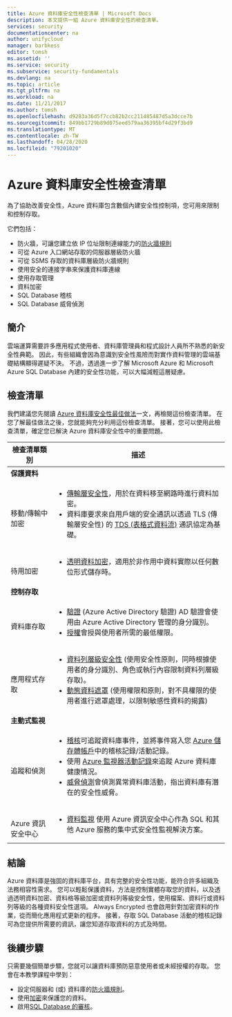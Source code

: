 ```yaml
---
title: Azure 資料庫安全性檢查清單 | Microsoft Docs
description: 本文提供一組 Azure 資料庫安全性的檢查清單。
services: security
documentationcenter: na
author: unifycloud
manager: barbkess
editor: tomsh
ms.assetid: ''
ms.service: security
ms.subservice: security-fundamentals
ms.devlang: na
ms.topic: article
ms.tgt_pltfrm: na
ms.workload: na
ms.date: 11/21/2017
ms.author: tomsh
ms.openlocfilehash: d9283a36d5f7ccb82b2cc211485487d5a3dcce7b
ms.sourcegitcommit: 849bb1729b89d075eed579aa36395bf4d29f3bd9
ms.translationtype: MT
ms.contentlocale: zh-TW
ms.lasthandoff: 04/28/2020
ms.locfileid: "79201020"
---
```

# <a name="azure-database-security-checklist"></a>Azure 資料庫安全性檢查清單

為了協助改善安全性，Azure 資料庫包含數個內建安全性控制項，您可用來限制和控制存取。

它們包括：

-    防火牆，可讓您建立依 IP 位址限制連線能力的[防火牆規則](../../sql-database/sql-database-firewall-configure.md)
-    可從 Azure 入口網站存取的伺服器層級防火牆
-    可從 SSMS 存取的資料庫層級防火牆規則
-    使用安全的連接字串來保護資料庫連線
-    使用存取管理
-    資料加密
-    SQL Database 稽核
-    SQL Database 威脅偵測

## <a name="introduction"></a>簡介
雲端運算需要許多應用程式使用者、資料庫管理員和程式設計人員所不熟悉的新安全性典範。 因此，有些組織會因為意識到安全性風險而對實作資料管理的雲端基礎結構顯得遲疑不決。 不過，透過進一步了解 Microsoft Azure 和 Microsoft Azure SQL Database 內建的安全性功能，可以大幅減輕這層疑慮。

## <a name="checklist"></a>檢查清單
我們建議您先閱讀 [Azure 資料庫安全性最佳做法](database-best-practices.md)一文，再檢閱這份檢查清單。 在您了解最佳做法之後，您就能夠充分利用這份檢查清單。 接著，您可以使用此檢查清單，確定您已解決 Azure 資料庫安全性中的重要問題。


|檢查清單類別| 描述|
| ------------ | -------- |
|**保護資料**||
| <br> 移動/傳輸中加密| <ul><li>[傳輸層安全性](https://docs.microsoft.com/windows-server/security/tls/transport-layer-security-protocol)，用於在資料移至網路時進行資料加密。</li><li>資料庫要求來自用戶端的安全通訊以透過 TLS (傳輸層安全性) 的 [TDS (表格式資料流)](https://msdn.microsoft.com/library/dd357628.aspx) 通訊協定為基礎。</li></ul> |
|<br>待用加密| <ul><li>[透明資料加密](https://go.microsoft.com/fwlink/?LinkId=526242)，適用於非作用中資料實際以任何數位形式儲存時。</li></ul>|
|**控制存取**||  
|<br> 資料庫存取 | <ul><li>[驗證](../../sql-database/sql-database-manage-logins.md) (Azure Active Directory 驗證) AD 驗證會使用由 Azure Active Directory 管理的身分識別。</li><li>[授權](../../sql-database/sql-database-manage-logins.md)會授與使用者所需的最低權限。</li></ul> |
|<br>應用程式存取| <ul><li>[資料列層級安全性](https://msdn.microsoft.com/library/dn765131) (使用安全性原則，同時根據使用者的身分識別、角色或執行內容限制資料列層級存取)。</li><li>[動態資料遮罩](../../sql-database/sql-database-dynamic-data-masking-get-started.md) (使用權限和原則，對不具權限的使用者進行遮罩處理，以限制敏感性資料的揭露)</li></ul>|
|**主動式監視**||  
| <br>追蹤和偵測| <ul><li>[稽核](../../sql-database/sql-database-auditing.md)可追蹤資料庫事件，並將事件寫入您 [Azure 儲存體帳戶](../../storage/common/storage-create-storage-account.md)中的稽核記錄/活動記錄。</li><li>使用 [Azure 監視器活動記錄](../../azure-monitor/platform/platform-logs-overview.md)來追蹤 Azure 資料庫健康情況。</li><li>[威脅偵測](../../sql-database/sql-database-threat-detection.md)會偵測異常資料庫活動，指出資料庫有潛在的安全性威脅。 </li></ul> |
|<br>Azure 資訊安全中心| <ul><li>[資料監視](../../security-center/security-center-enable-auditing-on-sql-databases.md) 使用 Azure 資訊安全中心作為 SQL 和其他 Azure 服務的集中式安全性監視解決方案。</li></ul>|        

## <a name="conclusion"></a>結論
Azure 資料庫是強固的資料庫平台，具有完整的安全性功能，能符合許多組織及法務相容性需求。 您可以輕鬆保護資料，方法是控制實體存取您的資料，以及透過透明資料加密、資料格等級加密或資料列等級安全性，使用檔案、資料行或資料列等級的各種資料安全性選項。 Always Encrypted 也會啟用針對加密資料的作業，從而簡化應用程式更新的程序。 接著，存取 SQL Database 活動的稽核記錄可為您提供所需要的資訊，讓您知道存取資料的方式及時間。

## <a name="next-steps"></a>後續步驟
只需要幾個簡單步驟，您就可以讓資料庫預防惡意使用者或未經授權的存取。 您會在本教學課程中學到：

- 設定伺服器和 (或) 資料庫的[防火牆規則](../../sql-database/sql-database-firewall-configure.md)。
- 使用[加密](https://docs.microsoft.com/sql/relational-databases/security/encryption/sql-server-encryption)來保護您的資料。
- 啟用[SQL Database 的審核](../../sql-database/sql-database-auditing.md)。


